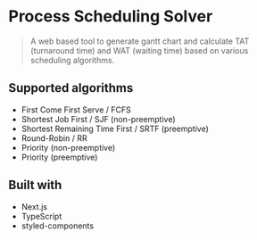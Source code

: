 # Process Scheduling Solver

> A web based tool to generate gantt chart and calculate TAT (turnaround time) and WAT (waiting time) based on various scheduling algorithms.

## Supported algorithms

- First Come First Serve / FCFS
- Shortest Job First / SJF (non-preemptive)
- Shortest Remaining Time First / SRTF (preemptive)
- Round-Robin / RR
- Priority (non-preemptive)
- Priority (preemptive)

## Built with

- Next.js
- TypeScript
- styled-components
